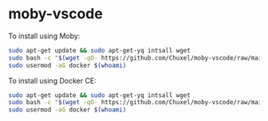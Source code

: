 # moby-vscode

To install using Moby:

```bash
sudo apt-get update && sudo apt-get-yq intsall wget
sudo bash -c "$(wget -qO- https://github.com/Chuxel/moby-vscode/raw/main/install-moby.sh)"
sudo usermod -aG docker $(whoami)
```

To install using Docker CE:

```bash
sudo apt-get update && sudo apt-get-yq intsall wget
sudo bash -c "$(wget -qO- https://github.com/Chuxel/moby-vscode/raw/main/install-moby.sh)" -- false
sudo usermod -aG docker $(whoami)
```
